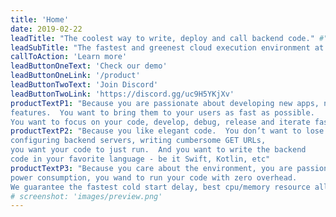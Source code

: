 ```yaml
---
title: 'Home'
date: 2019-02-22
leadTitle: "The coolest way to write, deploy and call backend code." #"Write and deploy backend code seamlessly!"
leadSubTitle: "The fastest and greenest cloud execution environment at your fingertips.  Happy hacking!" #'Simple backend functions for web and mobile developers. Happy hacking!'
callToAction: 'Learn more'
leadButtonOneText: 'Check our demo'
leadButtonOneLink: '/product'
leadButtonTwoText: 'Join Discord'
leadButtonTwoLink: 'https://discord.gg/uc9H5YKjXv'
productTextP1: "Because you are passionate about developing new apps, new 
features.  You want to bring them to your users as fast as possible.  
You want to focus on your code, develop, debug, release and iterate fast."
productTextP2: "Because you like elegant code.  You don’t want to lose time 
configuring backend servers, writing cumbersome GET URLs, 
you want your code to just run.  And you want to write the backend 
code in your favorite language - be it Swift, Kotlin, etc"
productTextP3: "Because you care about the environment, you are passionate about 
power consumption, you wand to run your code with zero overhead.  
We guarantee the fastest cold start delay, best cpu/memory resource allocation."
# screenshot: 'images/preview.png'
---
```

